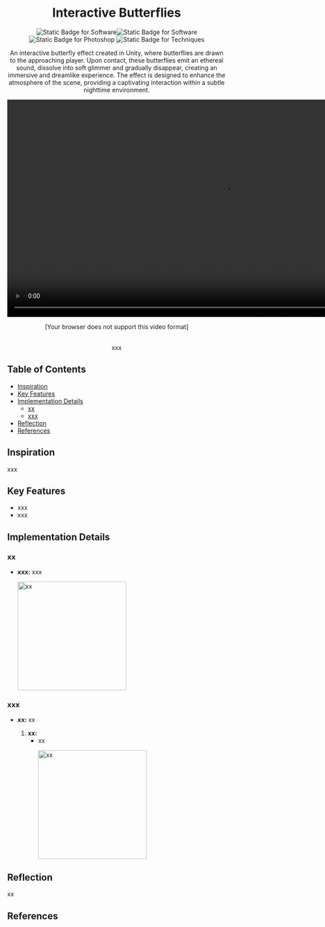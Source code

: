 <div align="center">
    <h1>Interactive Butterflies</h1>
    <p><img alt="Static Badge for Software" src="https://img.shields.io/badge/Software-Unity-C2D5C7"><img alt="Static Badge for Software" src="https://img.shields.io/badge/Software-Blender-E9CFCF"><img alt="Static Badge for Photoshop" src="https://img.shields.io/badge/Software-Photoshop-D6CADF"> <img alt="Static Badge for Techniques" src="https://img.shields.io/badge/Techniques-xx-C2D8EE"></p>
    <p>An interactive butterfly effect created in Unity, where butterflies are drawn to the approaching player. Upon contact, these butterflies emit an ethereal sound, dissolve into soft glimmer and gradually disappear, creating an immersive and dreamlike experience. The effect is designed to enhance the atmosphere of the scene, providing a captivating interaction within a subtle nighttime environment.</p>
    <p>
        <video height=500 controls="controls" autoplay>
            <source src="media/demo.mp4" type="video/mp4">
            <p>[Your browser does not support this video format]</p >
        </video>
        <br>
        xxx
    </p>
</div>


## Table of Contents <!-- omit from toc -->
- [Inspiration](#inspiration)
- [Key Features](#key-features)
- [Implementation Details](#implementation-details)
  - [xx](#xx)
  - [xxx](#xxx)
- [Reflection](#reflection)
- [References](#references)

## Inspiration
xxx

## Key Features
- xxx
- xxx

## Implementation Details

### xx
- **xxx:** xxx <p><img src="media/xx.png" alt="xx" title="xx" height=250></p>


### xxx
- **xx:** xx
  
  1. **xx:**
     - xx <p><img src="media/xx.png" alt="xx" title="xx" height=250></p>


## Reflection
xx

## References
